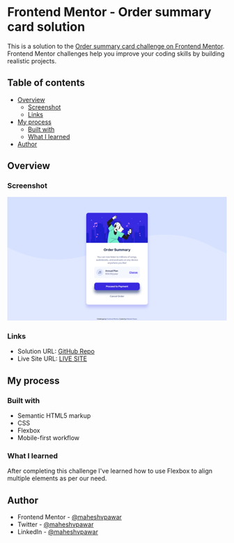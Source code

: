 # Frontend Mentor - Order summary card solution

This is a solution to the [Order summary card challenge on Frontend Mentor](https://www.frontendmentor.io/challenges/order-summary-component-QlPmajDUj). Frontend Mentor challenges help you improve your coding skills by building realistic projects. 

## Table of contents

- [Overview](#overview)
  - [Screenshot](#screenshot)
  - [Links](#links)
- [My process](#my-process)
  - [Built with](#built-with)
  - [What I learned](#what-i-learned)
- [Author](#author)

## Overview

### Screenshot

![](images/screenshot.png)

### Links

- Solution URL: [GitHub Repo](https://github.com/maheshvpawar/order-summary-component)
- Live Site URL: [LIVE SITE](https://maheshvpawar.github.io/order-summary-component/)

## My process

### Built with

- Semantic HTML5 markup
- CSS
- Flexbox
- Mobile-first workflow

### What I learned

After completing this challenge I've learned how to use Flexbox to align multiple elements as per our need.

## Author

- Frontend Mentor - [@maheshvpawar](https://www.frontendmentor.io/profile/maheshvpawar)
- Twitter - [@maheshvpawar](https://www.twitter.com/maheshvpawar)
- LinkedIn - [@maheshvpawar](https://www.linkedin.com/in/maheshvpawar/)